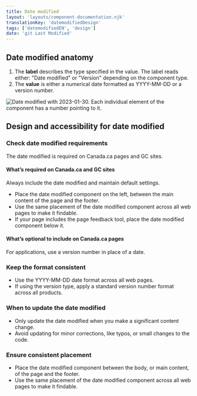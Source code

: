 ```yaml
---
title: Date modified
layout: 'layouts/component-documentation.njk'
translationKey: 'datemodifiedDesign'
tags: ['datemodifiedEN', 'design']
date: 'git Last Modified'
---
```


## Date modified anatomy

<ol class="anatomy-list">
  <li>The <strong>label</strong> describes the type specified in the value. The label reads either: "Date modified" or "Version" depending on the component type.</li>
  <li>The <strong>value</strong> is either a numerical date formatted as YYYY-MM-DD or a version number.</li>
</ol>

<img class="b-sm b-default p-300" src="/images/en/components/anatomy/gcds-date-modified-anatomy.svg" alt="Date modified with 2023-01-30. Each individual element of the component has a number pointing to it." />

## Design and accessibility for date modified

### Check date modified requirements

The date modified is required on Canada.ca pages and GC sites.

#### What’s required on Canada.ca and GC sites

Always include the date modified and maintain default settings.

- Place the date modified component on the left, between the main content of the page and the footer.
- Use the same placement of the date modified component across all web pages to make it findable.
- If your page includes the page feedback tool, place the date modified component below it.

#### What’s optional to include on Canada.ca pages

For applications, use a version number in place of a date.

### Keep the format consistent

- Use the YYYY-MM-DD date format across all web pages.
- If using the version type, apply a standard version number format across all products.

### When to update the date modified

- Only update the date modified when you make a significant content change.
- Avoid updating for minor corrections, like typos, or small changes to the code.

### Ensure consistent placement

- Place the date modified component between the body, or main content, of the page and the footer.
- Use the same placement of the date modified component across all web pages to make it findable.
